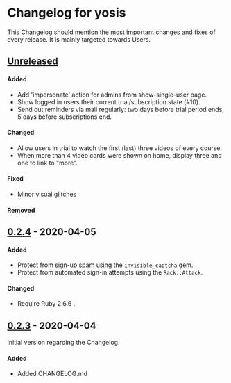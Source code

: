 # Changelog for yosis

This Changelog should mention the most important changes and fixes of every
release. It is mainly targeted towards Users.

## [Unreleased]

#### Added
- Add 'impersonate' action for admins from show-single-user page.
- Show logged in users their current trial/subscription state (#10).
- Send out reminders via mail regularly: two days before trial period ends, 5
  days before subscriptions end.
#### Changed
- Allow users in trial to watch the first (last) three videos of every course.
- When more than 4 video cards were shown on home, display three and one to link
  to "more".
#### Fixed
- Minor visual glitches
#### Removed

## [0.2.4] - 2020-04-05

#### Added
- Protect from sign-up spam using the `invisible_captcha` gem.
- Protect from automated sign-in attempts using the `Rack::Attack`.
#### Changed
- Require Ruby 2.6.6 .

## [0.2.3] - 2020-04-04

Initial version regarding the Changelog.

#### Added
- Added CHANGELOG.md

[unreleased]: https://github.com/econya/yosis/compare/0.2.4...HEAD
[0.2.4]: https://github.com/econya/yosis/compare/0.2.3...0.2.4
[0.2.3]: https://github.com/econya/yosis/releases/tag/0.2.3
